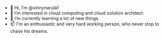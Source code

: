 - 👋 Hi, I’m @vinnynarula1
- 👀 I’m interested in cloud computing and cloud solution architect.
- 🌱 I’m currently learning a lot of new things. 
- 📫 I'm an enthusiastic and very hard working person, who never stop to chase his dreams.

<!---
vinnynarula1/vinnynarula1 is a ✨ special ✨ repository because its `README.md` (this file) appears on your GitHub profile.
You can click the Preview link to take a look at your changes.
--->
